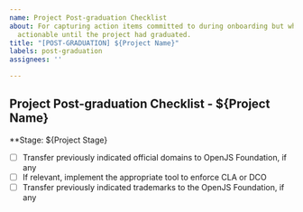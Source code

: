 ```yaml
---
name: Project Post-graduation Checklist
about: For capturing action items committed to during onboarding but which weren't
  actionable until the project had graduated.
title: "[POST-GRADUATION] ${Project Name}"
labels: post-graduation
assignees: ''

---
```


## Project Post-graduation Checklist - ${Project Name}

<!--Copied from https://github.com/openjs-foundation/cross-project-council/blob/HEAD/PROJECT_PROGRESSION.md on 2021-02-25 -->

**Stage: ${Project Stage}

- [ ] Transfer previously indicated official domains to OpenJS Foundation, if any
- [ ] If relevant, implement the appropriate tool to enforce CLA or DCO
- [ ] Transfer previously indicated trademarks to the OpenJS Foundation, if any
